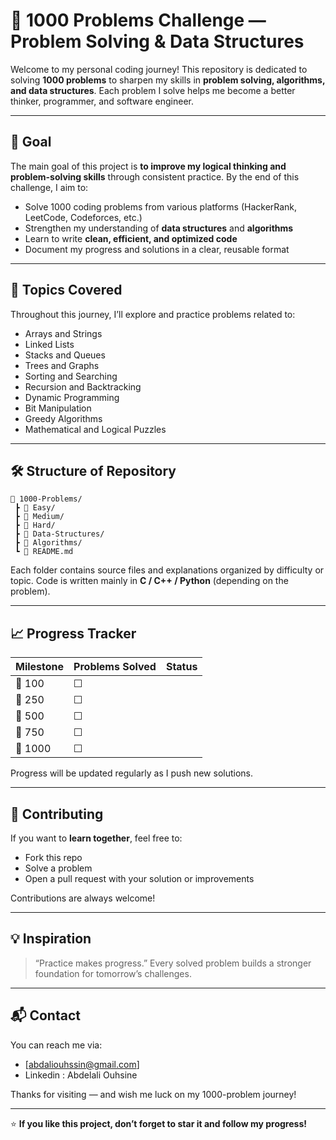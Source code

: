 # 🚀 1000 Problems Challenge — Problem Solving & Data Structures

Welcome to my personal coding journey!
This repository is dedicated to solving **1000 problems** to sharpen my skills in **problem solving, algorithms, and data structures**.
Each problem I solve helps me become a better thinker, programmer, and software engineer.

---

## 🎯 Goal

The main goal of this project is **to improve my logical thinking and problem-solving skills** through consistent practice.
By the end of this challenge, I aim to:

* Solve 1000 coding problems from various platforms (HackerRank, LeetCode, Codeforces, etc.)
* Strengthen my understanding of **data structures** and **algorithms**
* Learn to write **clean, efficient, and optimized code**
* Document my progress and solutions in a clear, reusable format

---

## 🧩 Topics Covered

Throughout this journey, I’ll explore and practice problems related to:

* Arrays and Strings
* Linked Lists
* Stacks and Queues
* Trees and Graphs
* Sorting and Searching
* Recursion and Backtracking
* Dynamic Programming
* Bit Manipulation
* Greedy Algorithms
* Mathematical and Logical Puzzles

---

## 🛠️ Structure of Repository

```
📂 1000-Problems/
 ┣ 📁 Easy/
 ┣ 📁 Medium/
 ┣ 📁 Hard/
 ┣ 📁 Data-Structures/
 ┣ 📁 Algorithms/
 ┗ 📜 README.md
```

Each folder contains source files and explanations organized by difficulty or topic.
Code is written mainly in **C / C++ / Python** (depending on the problem).

---

## 📈 Progress Tracker

| Milestone | Problems Solved | Status |
| --------- | --------------- | ------ |
| 🎯 100    | ☐               |        |
| 🎯 250    | ☐               |        |
| 🎯 500    | ☐               |        |
| 🎯 750    | ☐               |        |
| 🏁 1000   | ☐               |        |

Progress will be updated regularly as I push new solutions.

---

## 🤝 Contributing

If you want to **learn together**, feel free to:

* Fork this repo
* Solve a problem
* Open a pull request with your solution or improvements

Contributions are always welcome!

---

## 💡 Inspiration

> “Practice makes progress.”
> Every solved problem builds a stronger foundation for tomorrow’s challenges.

---

## 📬 Contact

You can reach me via:

* [abdaliouhssin@gmail.com]
* Linkedin : Abdelali Ouhsine

Thanks for visiting — and wish me luck on my 1000-problem journey!

---

⭐ **If you like this project, don’t forget to star it and follow my progress!**
